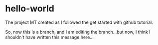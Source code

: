 # hello-world
The project MT created as I followed the get started with github tutorial.

So, now this is a branch, and I am editing the branch...but now, I think I shouldn't have written this message here...
